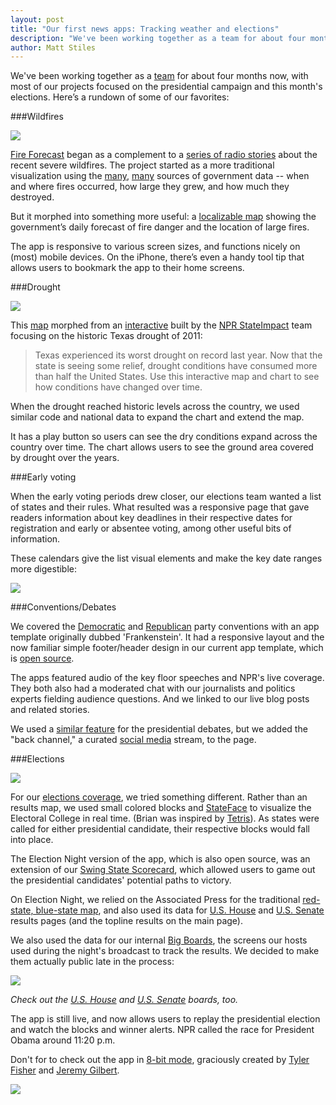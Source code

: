 ```yaml
---
layout: post
title: "Our first news apps: Tracking weather and elections"
description: "We've been working together as a team for about four months now, with most of our work focused on the presidential campaign and this week’s elections. Here’s a rundown of some of our favorites."
author: Matt Stiles
---
```

We've been working together as a [team](/about/) for about four months now, with most of our projects focused on the presidential campaign and this month's elections. Here’s a rundown of some of our favorites:

###Wildfires

[<img class="img-left" src="../../../img/fire-forecast.png">](http://npr.org/wildfires)

[Fire Forecast](http://npr.org/wildfires) began as a complement to a [series of radio stories](http://www.npr.org/series/158936457/megafires-the-new-normal-in-the-southwest) about the recent severe wildfires. The project started as a more traditional visualization using the [many](http://www.spc.noaa.gov/products/fire_wx/), [many](http://inciweb.org/) sources of government data -- when and where fires occurred, how large they grew, and how much they destroyed. 

But it morphed into something more useful: a [localizable map](http://npr.org/wildfires) showing the government’s daily forecast of fire danger and the location of large fires.

The app is responsive to various screen sizes, and functions nicely on (most) mobile devices. On the iPhone, there’s even a handy tool tip that allows users to bookmark the app to their home screens.

###Drought

[<img class="img-right" src="http://www.npr.org/buckets/news/2012/08/us-drought/img/maps/2012-08-21.png">](http://www.npr.org/2012/07/18/156989764/interactive-mapping-the-u-s-drought)

This [map](http://www.npr.org/2012/07/18/156989764/interactive-mapping-the-u-s-drought) morphed from an [interactive](http://stateimpact.npr.org/texas/drought/) built by the [NPR StateImpact](http://stateimpact.npr.org) team focusing on the historic Texas drought of 2011:

>Texas experienced its worst drought on record last year. Now that the state is seeing some relief, drought conditions have consumed more than half the United States. Use this interactive map and chart to see how conditions have changed over time.

When the drought reached historic levels across the country, we used similar code and national data to expand the chart and extend the map. 

It has a play button so users can see the dry conditions expand across the country over time. The chart allows users to see the ground area covered by drought over the years.

###Early voting

When the early voting periods drew closer, our elections team wanted a list of states and their rules. What resulted was a responsive page that gave readers information about key deadlines in their respective dates for registration and early or absentee voting, among other useful bits of information.

These calendars give the list visual elements and make the key date ranges more digestible:

[<img src="../../../img/early-voting.png">](http://apps.npr.org/early-voting-2012/)

###Conventions/Debates

We covered the [Democratic](http://apps.npr.org/2012-democratic-national-convention/) and [Republican](http://apps.npr.org/2012-republican-national-convention/) party conventions with an app template originally dubbed 'Frankenstein'. It had a responsive layout and the now familiar simple footer/header design in our current app template, which is [open source](http://github.com/nprapps/app-template).

The apps featured audio of the key floor speeches and NPR's live coverage. They both also had a moderated chat with our journalists and politics experts fielding audience questions. And we linked to our live blog posts and related stories. 

We used a [similar feature](http://apps.npr.org/2012-third-presidential-debate/) for the presidential debates, but we added the "back channel," a curated [social media](http://nprbackchannel.tumblr.com/) stream, to the page. 

###Elections

[<img src="../../../img/electris.png">](http://elections.npr.org/)

For our [elections coverage](http://elections.npr.org/), we tried something different. Rather than an results map, we used small colored blocks and [StateFace](http://propublica.github.com/stateface/) to visualize the Electoral College in real time. (Brian was inspired by [Tetris](http://www.tetris.com/)). As states were called for either presidential candidate, their respective blocks would fall into place.

The Election Night version of the app, which is also open source, was an extension of our [Swing State Scorecard](http://apps.npr.org/swing-state-scorecard/), which allowed users to game out the presidential candidates' potential paths to victory.

On Election Night, we relied on the Associated Press for the traditional [red-state, blue-state map](http://elections.npr.org/results-map.html), and also used its data for [U.S. House](http://elections.npr.org/senate-results.html) and [U.S. Senate](http://elections.npr.org/senate-results.html) results pages (and the topline results on the main page). 

We also used the data for our internal [Big Boards](http://elections.npr.org/bigboard/president.html), the screens our hosts used during the night's broadcast to track the results. We decided to make them actually public late in the process: 

[<img src="../../../img/bigboard.png">](http://elections.npr.org/bigboard/president.html)

*Check out the [U.S. House](http://election2012.npr.org/bigboard/house.html) and [U.S. Senate](http://election2012.npr.org/bigboard/senate.html) boards, too.* 

The app is still live, and now allows users to replay the presidential election and watch the blocks and winner alerts. NPR called the race for President Obama around 11:20 p.m. 

Don't for to check out the app in [8-bit mode](http://elections.npr.org/), graciously created by [Tyler Fisher](http://twitter.com/euphonos) and [Jeremy Gilbert](http://twitter.com/jeremygilbert).

[<img src="../../../img/electris8bit.png">](http://elections.npr.org/)